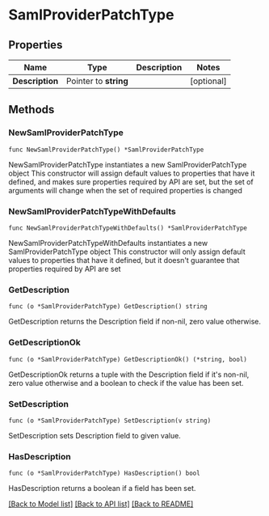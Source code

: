 # SamlProviderPatchType

## Properties

Name | Type | Description | Notes
------------ | ------------- | ------------- | -------------
**Description** | Pointer to **string** |  | [optional] 

## Methods

### NewSamlProviderPatchType

`func NewSamlProviderPatchType() *SamlProviderPatchType`

NewSamlProviderPatchType instantiates a new SamlProviderPatchType object
This constructor will assign default values to properties that have it defined,
and makes sure properties required by API are set, but the set of arguments
will change when the set of required properties is changed

### NewSamlProviderPatchTypeWithDefaults

`func NewSamlProviderPatchTypeWithDefaults() *SamlProviderPatchType`

NewSamlProviderPatchTypeWithDefaults instantiates a new SamlProviderPatchType object
This constructor will only assign default values to properties that have it defined,
but it doesn't guarantee that properties required by API are set

### GetDescription

`func (o *SamlProviderPatchType) GetDescription() string`

GetDescription returns the Description field if non-nil, zero value otherwise.

### GetDescriptionOk

`func (o *SamlProviderPatchType) GetDescriptionOk() (*string, bool)`

GetDescriptionOk returns a tuple with the Description field if it's non-nil, zero value otherwise
and a boolean to check if the value has been set.

### SetDescription

`func (o *SamlProviderPatchType) SetDescription(v string)`

SetDescription sets Description field to given value.

### HasDescription

`func (o *SamlProviderPatchType) HasDescription() bool`

HasDescription returns a boolean if a field has been set.


[[Back to Model list]](../README.md#documentation-for-models) [[Back to API list]](../README.md#documentation-for-api-endpoints) [[Back to README]](../README.md)


